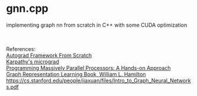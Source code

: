 # gnn.cpp

implementing graph nn from scratch in C++ with some CUDA optimization
 
\
\
References:\
[Autograd Framework From Scratch](https://github.com/eduardoleao052/Autograd-from-scratch.git)\
[Karpathy's micrograd](https://github.com/karpathy/micrograd)\
[Programming Massively Parallel Processors: A Hands-on Approach](https://www.amazon.ca/Programming-Massively-Parallel-Processors-Hands/dp/0128119861)\
[Graph Representation Learning Book, William L. Hamilton](https://www.cs.mcgill.ca/~wlh/grl_book/)\
https://cs.stanford.edu/people/jiaxuan/files/Intro_to_Graph_Neural_Networks.pdf
